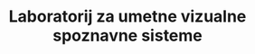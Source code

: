 ---
abbreviation: LUVSS
bannerImg: ''
bannerText: ''
draft: false
externalLink: ''
id: 19
location: ''
projects:
- 9
- 11
- 28
- 31
- 39
- 46
- 67
- 71
- 97
- 119
- 230
- 232
- 387
- 409
- 491
- 504
- 522
- 540
- 560
- 1572
- 1576
summary: ''
title: Laboratorij za umetne vizualne spoznavne sisteme
---